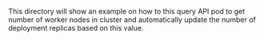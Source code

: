 This directory will show an example on how to this query API pod to get number of worker nodes in cluster and automatically update the number of deployment replicas based on this value.
